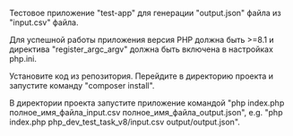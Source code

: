 Тестовое приложение "test-app" для генерации "output.json" файла из "input.csv" файла.

Для успешной работы приложения версия PHP должна быть >=8.1 и директива "register_argc_argv" должна быть включена в настройках php.ini.

Установите код из репозитория.
Перейдите в директорию проекта и запустите команду "composer install".

В директории проекта запустите приложение командой "php index.php полное_имя_файла_input.csv полное_имя_файла_output.json", e.g. "php index.php php_dev_test_task_v8/input.csv output/output.json".
